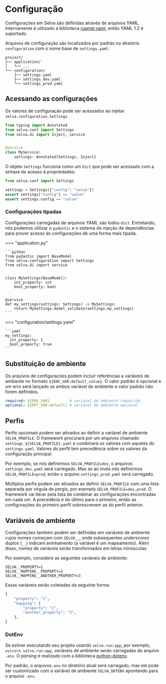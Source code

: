 # Configuração

Configurações em Selva são definidas através de arquivos YAML. Internamente é utilizado
a biblioteca [ruamel.yaml](https://yaml.readthedocs.io), então YAML 1.2 é suportado.

Arquivos de configuração são localizados por padrão no diretório `configuration`
com o nome base de `settings.yaml`:

```
project/
├── application/
│   └── ...
└── configuration/
    ├── settings.yaml
    ├── settings_dev.yaml
    └── settings_prod.yaml
```

## Acessando as configurações

Os valores de configuração pode ser acessados ao injetar `selva.configuration.Settings`.

```python
from typing import Annotated
from selva.conf import Settings
from selva.di import Inject, service


@service
class MyService:
    settings: Annotated[Settings, Inject]
```

O objeto `Settings` funciona como um `dict` que pode ser acessado com a sintaxe
de acesso à propriedades:

```python
from selva.conf import Settings

settings = Settings({"config": "value"})
assert settings["config"] == "value"
assert settings.config == "value"
```

### Configurações tipadas

Configurações carregadas de arquivos YAML são todos `dict`. Entretando, nós podemos
utilizar o `pydantic` e o sistema de injeção de dependências para prover acesso
às configurações de uma forma mais tipada.

=== "application.py"

    ```python
    from pydantic import BaseModel
    from selva.configuration import Settings
    from selva.di import service
    
    
    class MySettings(BaseModel):
        int_property: int
        bool_property: bool
    
    
    @service
    def my_settings(settings: Settings) -> MySettings:
        return MySettings.model_validate(settings.my_settings)
    ```

=== "configuration/settings.yaml"

    ```yaml
    my_settings:
      int_property: 1
      bool_property: true
    ```

## Substituição de ambiente

Os arquivos de configurações podem incluir referências a variáveis de ambiente no
formato `${ENV_VAR:default_value}`. O valor padrão é opcional e um erro será lançado
se ambos variável de ambiente e valor padrão não forem definidos.

```yaml
required: ${ENV_VAR}         # variável de ambiente requerida
optional: ${OPT_VAR:default} # variável de ambiente opcional
```

## Perfis

Perfis opcionais podem ser ativados ao definir a variável de ambiente `SELVA_PROFILE`.
O framework procurará por um arquivos chamado `settings_${SELVA_PROFILE}.yaml` e
combinará os valores com aqueles do `settings.yaml`. Valores do perfil tem precedência
sobre os valores da configuração principal.

Por exemplo, se nós definirmos `SELVA_PROFILE=dev`, o arquivos `settings_dev.yaml`
será carregado. Mas se ao invés nós definirmos `SELVA_PROFILE=prod`, então o arquivo
`settings_prod.yaml` será carregado.

Múltiplos perfis podem ser ativados ao definir `SELVA_PROFILE` com uma lista separada
por vírgula de pergis, por exemplo `SELVA_PROFILE=dev,prod`. O framework vai iterar
pela lista de combinar as configurações encontradas em cada um. A precedêcia é do
último para o primeiro, então as configurações do primeiro perfil sobrescrevem as
do perfil anterior.

## Variáveis de ambiente

Configurações também podem ser definidas em variáveis de ambiente cujos nomes começam
com `SELVA__`, onde subsequentes _underscores_ duplos (`__`) indicam aninhamento
(a variável é um mapeamento). Além disso, nomes de variáveis serão transformados em
letras minúsculas.

Por exemplo, considere as seguintes variáveis de ambiente:

```dotenv
SELVA__PROPERTY=1
SELVA__MAPPING__PROPERTY=2
SELVA__MAPPING__ANOTHER_PROPERTY=3
```

Essas variáveis serão coletadas da seguinte forma:

```python
{
    "property": "1",
    "mapping": {
        "property": "2",
        "another_property": "3",
    },
}
```

### DotEnv

Se estiver executando seu projeto usando `selva.run:app`, por exemplo, `uvicorn selva.run:app`,
variáveis de ambiente seráo carregadas do arquivo `.env`. O _parsing_ é realizado
com a biblioteca [python-dotenv](https://pypi.org/project/python-dotenv/).

Por padrão, o arquivos`.env` no diretório atual será carregado, mas ele pode ser
customizado com a variável de ambiente `SELVA_DOTENV` apontando para o arquivo `.env`.
